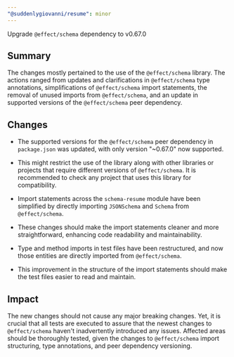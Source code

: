 ```yaml
---
"@suddenlygiovanni/resume": minor
---
```


Upgrade `@effect/schema` dependency to v0.67.0

## Summary

The changes mostly pertained to the use of the `@effect/schema` library. The actions ranged from
updates and clarifications in `@effect/schema` type annotations, simplifications of `@effect/schema`
import statements, the removal of unused imports from `@effect/schema`, and an update in supported
versions of the `@effect/schema` peer dependency.

## Changes

- The supported versions for the `@effect/schema` peer dependency in `package.json` was updated,
	with only version "~0.67.0" now supported.
- This might restrict the use of the library along with other libraries or projects that require
	different versions of `@effect/schema`. It is recommended to check any project that uses this
	library for compatibility.

- Import statements across the `schema-resume` module have been simplified by directly
	importing `JSONSchema` and `Schema` from `@effect/schema`.
- These changes should make the import statements cleaner and more straightforward, enhancing code
	readability and maintainability.

- Type and method imports in test files have been restructured, and now those entities are directly
	imported from `@effect/schema`.
- This improvement in the structure of the import statements should make the test files easier to
	read and maintain.

## Impact

The new changes should not cause any major breaking changes. Yet, it is crucial that all tests are
executed to assure that the newest changes to `@effect/schema` haven't inadvertently introduced any
issues. Affected areas should be thoroughly tested, given the changes to `@effect/schema` import
structuring, type annotations, and peer dependency versioning.
